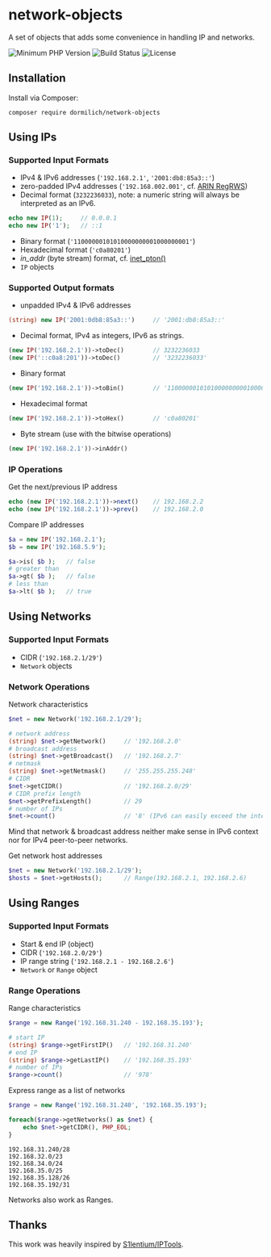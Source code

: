 # network-objects

A set of objects that adds some convenience in handling IP and networks.

![Minimum PHP Version](https://img.shields.io/badge/php-≥%205.6-8892BF.svg)
![Build Status](https://img.shields.io/travis/Dormilich/network-objects/master.svg)
![License](https://img.shields.io/github/license/dormilich/network-objects.svg)

## Installation

Install via Composer:
```
composer require dormilich/network-objects
```

## Using IPs

### Supported Input Formats

- IPv4 & IPv6 addresses (`'192.168.2.1'`, `'2001:db8:85a3::'`)
- zero-padded IPv4 addresses (`'192.168.002.001'`, cf. [ARIN RegRWS](https://www.arin.net/resources/restfulpayloads.html#netblock))
- Decimal format (`3232236033`), note: a numeric string will always be interpreted as an IPv6.
```php
echo new IP(1);     // 0.0.0.1
echo new IP('1');   // ::1
```
- Binary format (`'11000000101010000000001000000001'`)
- Hexadecimal format (`'c0a80201'`)
- *in_addr* (byte stream) format, cf. [inet_pton()](https://secure.php.net/inet-pton)
- `IP` objects

### Supported Output formats

- unpadded IPv4 & IPv6 addresses
```php
(string) new IP('2001:0db8:85a3::')     // '2001:db8:85a3::'
```
- Decimal format, IPv4 as integers, IPv6 as strings.
```php
(new IP('192.168.2.1'))->toDec()        // 3232236033
(new IP('::c0a8:201'))->toDec()         // '3232236033'
```
- Binary format
```php
(new IP('192.168.2.1'))->toBin()        // '11000000101010000000001000000001'
```
- Hexadecimal format
```php
(new IP('192.168.2.1'))->toHex()        // 'c0a80201'
```
- Byte stream (use with the bitwise operations)
```php
(new IP('192.168.2.1'))->inAddr()
```

### IP Operations

Get the next/previous IP address
```php
echo (new IP('192.168.2.1'))->next()    // 192.168.2.2
echo (new IP('192.168.2.1'))->prev()    // 192.168.2.0
```

Compare IP addresses
```php
$a = new IP('192.168.2.1');
$b = new IP('192.168.5.9');

$a->is( $b );   // false
# greater than
$a->gt( $b );   // false
# less than
$a->lt( $b );   // true
```

## Using Networks

### Supported Input Formats

- CIDR (`'192.168.2.1/29'`)
- `Network` objects

### Network Operations

Network characteristics
```php
$net = new Network('192.168.2.1/29');

# network address
(string) $net->getNetwork()     // '192.168.2.0'
# broadcast address
(string) $net->getBroadcast()   // '192.168.2.7'
# netmask
(string) $net->getNetmask()     // '255.255.255.248'
# CIDR
$net->getCIDR()                 // '192.168.2.0/29'
# CIDR prefix length
$net->getPrefixLength()         // 29
# number of IPs
$net->count()                   // '8' (IPv6 can easily exceed the integer range!)
```

Mind that network & broadcast address neither make sense in IPv6 context nor for IPv4 peer-to-peer networks.

Get network host addresses
```php
$net = new Network('192.168.2.1/29');
$hosts = $net->getHosts();      // Range(192.168.2.1, 192.168.2.6)
```

## Using Ranges

### Supported Input Formats

- Start & end IP (object)
- CIDR (`'192.168.2.0/29'`)
- IP range string (`'192.168.2.1 - 192.168.2.6'`)
- `Network` or `Range` object

### Range Operations

Range characteristics
```php
$range = new Range('192.168.31.240 - 192.168.35.193');

# start IP
(string) $range->getFirstIP()   // '192.168.31.240'
# end IP
(string) $range->getLastIP()    // '192.168.35.193'
# number of IPs
$range->count()                 // '978'
```

Express range as a list of networks
```php
$range = new Range('192.168.31.240', '192.168.35.193');

foreach($range->getNetworks() as $net) {
    echo $net->getCIDR(), PHP_EOL;
}
```
```
192.168.31.240/28
192.168.32.0/23
192.168.34.0/24
192.168.35.0/25
192.168.35.128/26
192.168.35.192/31
```

Networks also work as Ranges.

## Thanks

This work was heavily inspired by [S1lentium/IPTools](https://github.com/S1lentium/IPTools).
